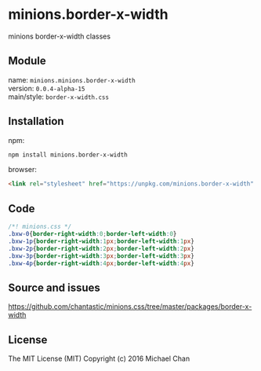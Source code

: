 # minions.border-x-width
minions border-x-width classes

## Module
name: `minions.minions.border-x-width`  
version: `0.0.4-alpha-15`  
main/style: `border-x-width.css`  

## Installation
npm:
```bash
npm install minions.border-x-width
```

browser:
```html
<link rel="stylesheet" href="https://unpkg.com/minions.border-x-width" />
```

## Code
```css
/*! minions.css */
.bxw-0{border-right-width:0;border-left-width:0}
.bxw-1p{border-right-width:1px;border-left-width:1px}
.bxw-2p{border-right-width:2px;border-left-width:2px}
.bxw-3p{border-right-width:3px;border-left-width:3px}
.bxw-4p{border-right-width:4px;border-left-width:4px}

```

## Source and issues

https://github.com/chantastic/minions.css/tree/master/packages/border-x-width

## License

The MIT License (MIT)
Copyright (c) 2016 Michael Chan